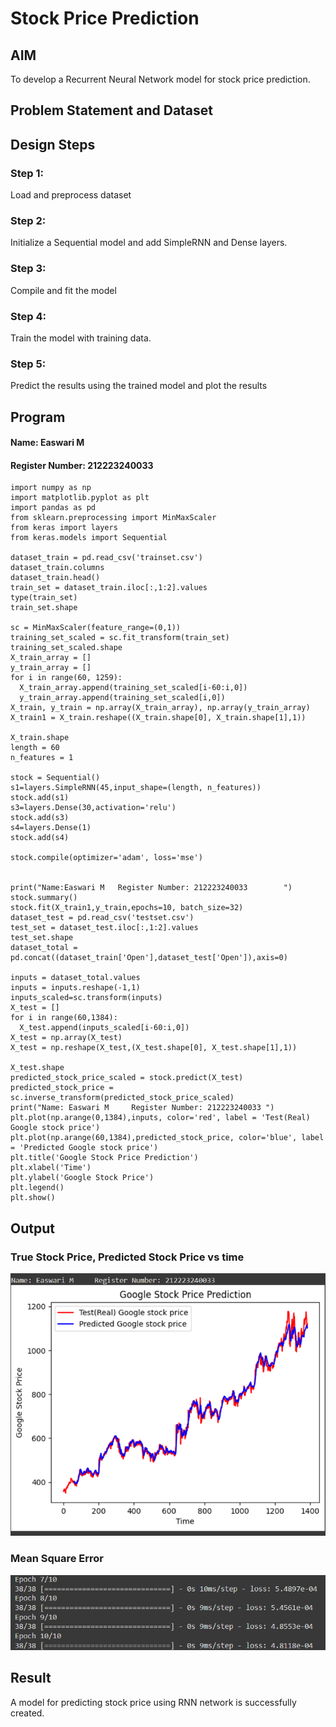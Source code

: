 # Stock Price Prediction

## AIM

To develop a Recurrent Neural Network model for stock price prediction.

## Problem Statement and Dataset


## Design Steps

### Step 1:

Load and preprocess dataset

### Step 2:

Initialize a Sequential model and add SimpleRNN and Dense layers.

### Step 3:

Compile and fit the model 

### Step 4:
Train the model with training data.

### Step 5:

Predict the results using the trained model and plot the results

## Program
#### Name: Easwari M
#### Register Number: 212223240033

```
import numpy as np
import matplotlib.pyplot as plt
import pandas as pd
from sklearn.preprocessing import MinMaxScaler
from keras import layers
from keras.models import Sequential

dataset_train = pd.read_csv('trainset.csv')
dataset_train.columns
dataset_train.head()
train_set = dataset_train.iloc[:,1:2].values
type(train_set)
train_set.shape

sc = MinMaxScaler(feature_range=(0,1))
training_set_scaled = sc.fit_transform(train_set)
training_set_scaled.shape
X_train_array = []
y_train_array = []
for i in range(60, 1259):
  X_train_array.append(training_set_scaled[i-60:i,0])
  y_train_array.append(training_set_scaled[i,0])
X_train, y_train = np.array(X_train_array), np.array(y_train_array)
X_train1 = X_train.reshape((X_train.shape[0], X_train.shape[1],1))

X_train.shape
length = 60
n_features = 1

stock = Sequential()
s1=layers.SimpleRNN(45,input_shape=(length, n_features))
stock.add(s1)
s3=layers.Dense(30,activation='relu')
stock.add(s3)
s4=layers.Dense(1)
stock.add(s4)

stock.compile(optimizer='adam', loss='mse')


print("Name:Easwari M   Register Number: 212223240033        ")
stock.summary()
stock.fit(X_train1,y_train,epochs=10, batch_size=32)
dataset_test = pd.read_csv('testset.csv')
test_set = dataset_test.iloc[:,1:2].values
test_set.shape
dataset_total = pd.concat((dataset_train['Open'],dataset_test['Open']),axis=0)

inputs = dataset_total.values
inputs = inputs.reshape(-1,1)
inputs_scaled=sc.transform(inputs)
X_test = []
for i in range(60,1384):
  X_test.append(inputs_scaled[i-60:i,0])
X_test = np.array(X_test)
X_test = np.reshape(X_test,(X_test.shape[0], X_test.shape[1],1))

X_test.shape
predicted_stock_price_scaled = stock.predict(X_test)
predicted_stock_price = sc.inverse_transform(predicted_stock_price_scaled)
print("Name: Easwari M     Register Number: 212223240033 ")
plt.plot(np.arange(0,1384),inputs, color='red', label = 'Test(Real) Google stock price')
plt.plot(np.arange(60,1384),predicted_stock_price, color='blue', label = 'Predicted Google stock price')
plt.title('Google Stock Price Prediction')
plt.xlabel('Time')
plt.ylabel('Google Stock Price')
plt.legend()
plt.show()

```

## Output

### True Stock Price, Predicted Stock Price vs time

![output](plot.png)

### Mean Square Error

![output](mse.png)

## Result

A model for predicting stock price using RNN network is successfully created.